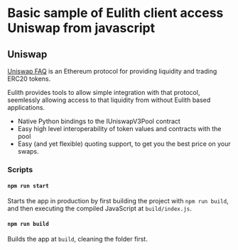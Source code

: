 # Basic sample of Eulith client access Uniswap from javascript

## Uniswap

[Uniswap FAQ](https://uniswap.org/faq) is an Ethereum protocol for providing liquidity and trading ERC20 tokens.

Eulith provides tools to allow simple integration with that protocol, seemlessly allowing access to that liquidity from without Eulith based applications.

- Native Python bindings to the IUniswapV3Pool contract
- Easy high level interoperability of token values and contracts with the pool
- Easy (and yet flexible) quoting support, to get you the best price on your swaps.

### Scripts

#### `npm run start`

Starts the app in production by first building the project with `npm run build`, and then executing the compiled JavaScript at `build/index.js`.

#### `npm run build`

Builds the app at `build`, cleaning the folder first.
